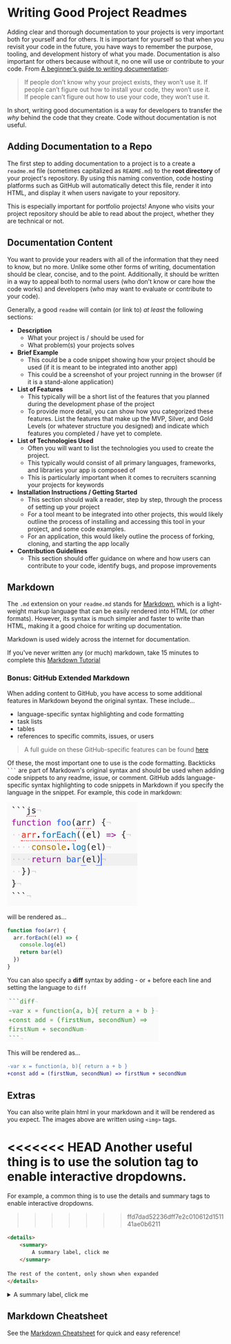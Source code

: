 # Writing Good Project Readmes

Adding clear and thorough documentation to your projects is very important both for yourself and for others. It is important for yourself so that when you revisit your code in the future, you have ways to remember the purpose, tooling, and development history of what you made. Documentation is also important for others because without it, no one will use or contribute to your code. From [A beginner’s guide to writing documentation](http://www.writethedocs.org/guide/writing/beginners-guide-to-docs/):

> If people don’t know why your project exists,
they won’t use it. 
> If people can’t figure out how to install your code,
they won’t use it.  
> If people can’t figure out how to use your code,
they won’t use it.  

In short, writing good documentation is a way for developers to transfer the *why* behind the code that they create. Code without documentation is not useful.

## Adding Documentation to a Repo
The first step to adding documentation to a project is to a create a `readme.md` file (sometimes capitalized as `README.md`) to the **root directory** of your project's repository. By using this naming convention, code hosting platforms such as GitHub will automatically detect this file, render it into HTML, and display it when users navigate to your repository.

This is especially important for portfolio projects! Anyone who visits your project repository should be able to read about the project, whether they are technical or not.

## Documentation Content
You want to provide your readers with all of the information that they need to know, but no more. Unlike some other forms of writing, documentation should be clear, concise, and to the point. Additionally, it should be written in a way to appeal both to normal users (who don't know or care how the code works) and developers (who may want to evaluate or contribute to your code).

Generally, a good `readme` will contain (or link to) *at least* the following sections:
- **Description**
  - What your project is / should be used for
  - What problem(s) your projects solves
- **Brief Example**
  - This could be a code snippet showing how your project should be used (if it is meant to be integrated into another app)
  - This could be a screenshot of your project running in the browser (if it is a stand-alone application)
- **List of Features**
  - This typically will be a short list of the features that you planned during the development phase of the project
  - To provide more detail, you can show how you categorized these features. List the features that make up the MVP, Silver, and Gold Levels (or whatever structure you designed) and indicate which features you completed / have yet to complete.
- **List of Technologies Used**
  - Often you will want to list the technologies you used to create the project.
  - This typically would consist of all primary languages, frameworks, and libraries your app is composed of
  - This is particularly important when it comes to recruiters scanning your projects for keywords
- **Installation Instructions / Getting Started**
  - This section should walk a reader, step by step, through the process of setting up your project
  - For a tool meant to be integrated into other projects, this would likely outline the process of installing and accessing this tool in your project, and some code examples.
  - For an application, this would likely outline the process of forking, cloning, and starting the app locally
- **Contribution Guidelines**
  - This section should offer guidance on where and how users can contribute to your code, identify bugs, and propose improvements

## Markdown

The `.md` extension on your `readme.md` stands for [Markdown](https://en.wikipedia.org/wiki/Markdown), which is a light-weight markup language that can be easily rendered into HTML (or other formats). However, its syntax is much simpler and faster to write than HTML, making it a good choice for writing up documentation.

Markdown is used widely across the internet for documentation.

If you've never written any (or much) markdown, take 15 minutes to complete this [Markdown Tutorial](http://www.markdowntutorial.com/)

### Bonus: GitHub Extended Markdown
When adding content to GitHub, you have access to some additional features in Markdown beyond the original syntax. These include...

- language-specific syntax highlighting and code formatting
- task lists
- tables
- references to specific commits, issues, or users

> A full guide on these GitHub-specific features can be found [here](https://guides.github.com/features/mastering-markdown/)

Of these, the most important one to use is the code formatting. Backticks <code>```</code> are part of Markdown's original syntax and should be used when adding code snippets to any readme, issue, or comment. GitHub adds language-specific syntax highlighting to code snippets in Markdown if you specify the language in the snippet. For example, this code in markdown:

<img alt="backticks example" style="max-width: 350px" src="./assets/backticks-example.png"/>

will be rendered as...

```js
function foo(arr) {
  arr.forEach((el) => {
    console.log(el)
    return bar(el)
  })
}
```

You can also specify a **diff** syntax by adding - or + before each line and setting the language to `diff`


<img alt="github diff example" style="max-width: 350px" src="./assets/gh-md-diff.png"/>

This will be rendered as...

```diff
-var x = function(a, b){ return a + b }
+const add = (firstNum, secondNum) => firstNum + secondNum
```

## Extras

You can also write plain html in your markdown and it will be rendered as you expect. The images above are written using `<img>` tags. 

<<<<<<< HEAD
Another useful thing is to use the solution tag to enable interactive dropdowns.
=======
For example, a common thing is to use the details and summary tags to enable interactive dropdowns.
>>>>>>> ffd7dad52236dff7e2c010612d151141ae0b6211

```html
<details>
    <summary>
        A summary label, click me
    </summary>

The rest of the content, only shown when expanded
</details>
```

<details>
<summary>
A summary label, click me
</summary>

The rest of the content, only shown when expanded
</details>

## Markdown Cheatsheet

See the [Markdown Cheatsheet](https://github.com/adam-p/markdown-here/wiki/Markdown-Cheatsheet) for quick and easy reference!
